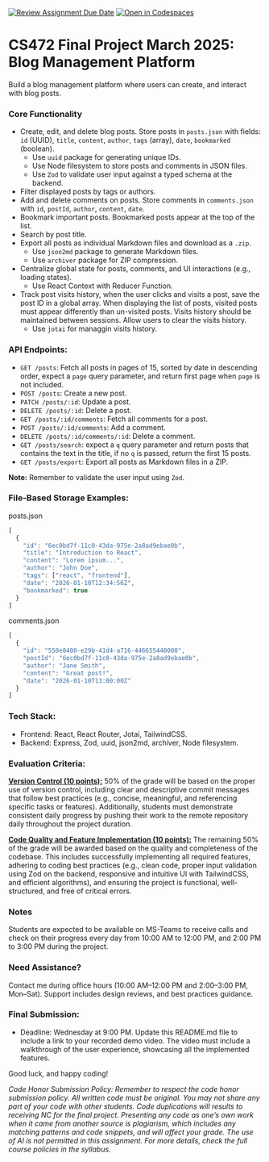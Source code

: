 [![Review Assignment Due Date](https://classroom.github.com/assets/deadline-readme-button-22041afd0340ce965d47ae6ef1cefeee28c7c493a6346c4f15d667ab976d596c.svg)](https://classroom.github.com/a/ERpJHKd2)
[![Open in Codespaces](https://classroom.github.com/assets/launch-codespace-2972f46106e565e64193e422d61a12cf1da4916b45550586e14ef0a7c637dd04.svg)](https://classroom.github.com/open-in-codespaces?assignment_repo_id=18692903)
# CS472 Final Project March 2025: Blog Management Platform
Build a blog management platform where users can create, and interact with blog posts. 

### Core Functionality
* Create, edit, and delete blog posts. Store posts in `posts.json` with fields: `id` (UUID), `title`, `content`, `author`, `tags` (array), `date`, `bookmarked` (boolean).
   * Use `uuid` package for generating unique IDs.
   * Use Node filesystem to store posts and comments in JSON files.
   * Use `Zod` to validate user input against a typed schema at the backend.
* Filter displayed posts by tags or authors.
* Add and delete comments on posts. Store comments in `comments.json` with `id`, `postId`, `author`, `content`, `date`.
* Bookmark important posts. Bookmarked posts appear at the top of the list.
* Search by post title. 
* Export all posts as individual Markdown files and download as a `.zip`.
   * Use `json2md` package to generate Markdown files.
   * Use `archiver` package for ZIP compression.
* Centralize global state for posts, comments, and UI interactions (e.g., loading states).
   * Use React Context with Reducer Function.
* Track post visits history, when the user clicks and visits a post, save the post ID in a global array. When displaying the list of posts, visited posts must appear differently than un-visited posts. Visits history should be maintained between sessions. Allow users to clear the visits history.
   * Use `jotai` for managgin visits history.

### API Endpoints:
* `GET /posts`: Fetch all posts in pages of 15, sorted by date in descending order, expect a `page` query parameter, and return first page when `page` is not included.
* `POST /posts`: Create a new post.
* `PATCH /posts/:id`: Update a post.
* `DELETE /posts/:id`: Delete a post.
* `GET /posts/:id/comments`: Fetch all comments for a post.
* `POST /posts/:id/comments`: Add a comment.
* `DELETE /posts/:id/comments/:id`: Delete a comment.
* `GET /posts/search`: expect a `q` query parameter and return posts that contains the text in the title, if no `q` is passed, return the first 15 posts.
* `GET /posts/export`: Export all posts as Markdown files in a ZIP.
  
**Note:** Remember to validate the user input using `Zod`.

### File-Based Storage Examples:
posts.json

```typescript
[  
  {  
    "id": "6ec0bd7f-11c0-43da-975e-2a8ad9ebae0b",  
    "title": "Introduction to React",  
    "content": "Lorem ipsum...",  
    "author": "John Doe",  
    "tags": ["react", "frontend"],  
    "date": "2026-01-10T12:34:56Z",  
    "bookmarked": true  
  }  
]
```
comments.json

```typescript
[  
  {  
    "id": "550e8400-e29b-41d4-a716-446655440000",  
    "postId": "6ec0bd7f-11c0-43da-975e-2a8ad9ebae0b",  
    "author": "Jane Smith",  
    "content": "Great post!",  
    "date": "2026-01-10T13:00:00Z"  
  }  
]
```
### Tech Stack:
* Frontend: React, React Router, Jotai, TailwindCSS.
* Backend: Express, Zod, uuid, json2md, archiver, Node filesystem.

### Evaluation Criteria:
<ins>**Version Control (10 points):**</ins>
50% of the grade will be based on the proper use of version control, including clear and descriptive commit messages that follow best practices (e.g., concise, meaningful, and referencing specific tasks or features). Additionally, students must demonstrate consistent daily progress by pushing their work to the remote repository daily throughout the project duration.

   
<ins>**Code Quality and Feature Implementation (10 points):**</ins>
The remaining 50% of the grade will be awarded based on the quality and completeness of the codebase. This includes successfully implementing all required features, adhering to coding best practices (e.g., clean code, proper input validation using Zod on the backend, responsive and intuitive UI with TailwindCSS, and efficient algorithms), and ensuring the project is functional, well-structured, and free of critical errors.


### Notes
Students are expected to be available on MS-Teams to receive calls and check on their progress every day from 10:00 AM to 12:00 PM, and 2:00 PM to 3:00 PM during the project.

### Need Assistance?
Contact me during office hours (10:00 AM–12:00 PM and 2:00–3:00 PM, Mon–Sat). Support includes design reviews, and best practices guidance.

### Final Submission:
* Deadline: Wednesday at 9:00 PM. Update this README.md file to include a link to your recorded demo video. The video must include a walkthrough of the user experience, showcasing all the implemented features.

Good luck, and happy coding!

_Code Honor Submission Policy: Remember to respect the code honor submission policy. All written code must be original. You may not share any part of your code with other students. Code duplications will results to receiving NC for the final project. Presenting any code as one’s own work when it came from another source is plagiarism, which includes any matching patterns and code snippets, and will affect your grade. The use of AI is not permitted in this assignment. For more details, check the full course policies in the syllabus._
